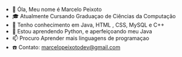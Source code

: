 - 👋 Óla, Meu nome é Marcelo Peixoto
- 🎓 Atualmente Cursando Graduaçao de Ciências da Computação
- 👀 Tenho conhecimento em Java, HTML , CSS, MySQL e C++
- 🌱 Estou aprendendo Python, e aperfeiçoando meu Java
- 📫 Procuro Aprender mais linguagens de programaçao
- ☎️ Contato: marcelopeixotodev@gmail.com

<!---
Marcelo-Peixoto18/Marcelo-Peixoto18 is a ✨ special ✨ repository because its `README.md` (this file) appears on your GitHub profile.
You can click the Preview link to take a look at your changes.
--->
